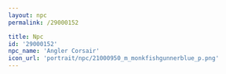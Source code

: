 ```yaml
---
layout: npc
permalink: /29000152

title: Npc
id: '29000152'
npc_name: 'Angler Corsair'
icon_url: 'portrait/npc/21000950_m_monkfishgunnerblue_p.png'
---
```

